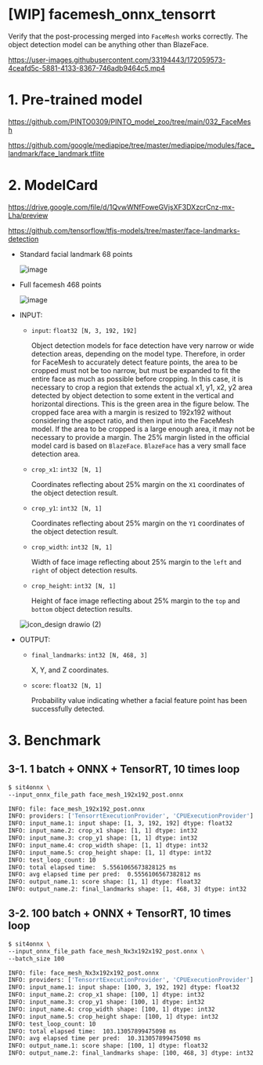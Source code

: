# [WIP] facemesh_onnx_tensorrt
Verify that the post-processing merged into `FaceMesh` works correctly. The object detection model can be anything other than BlazeFace.

https://user-images.githubusercontent.com/33194443/172059573-4ceafd5c-5881-4133-8367-746adb9464c5.mp4

# 1. Pre-trained model
https://github.com/PINTO0309/PINTO_model_zoo/tree/main/032_FaceMesh

https://github.com/google/mediapipe/tree/master/mediapipe/modules/face_landmark/face_landmark.tflite

# 2. ModelCard

https://drive.google.com/file/d/1QvwWNfFoweGVjsXF3DXzcrCnz-mx-Lha/preview

https://github.com/tensorflow/tfjs-models/tree/master/face-landmarks-detection

- Standard facial landmark 68 points

  ![image](https://user-images.githubusercontent.com/33194443/172013276-3b640648-8bfd-4d2a-b435-4dc610ebc0bb.png)

- Full facemesh 468 points

  ![image](https://user-images.githubusercontent.com/33194443/172013054-4a826611-cb5b-4dfb-ab14-addf0acaa06e.png)

- INPUT:
  - `input`: `float32 [N, 3, 192, 192]`

    Object detection models for face detection have very narrow or wide detection areas, depending on the model type. Therefore, in order for FaceMesh to accurately detect feature points, the area to be cropped must not be too narrow, but must be expanded to fit the entire face as much as possible before cropping. In this case, it is necessary to crop a region that extends the actual x1, y1, x2, y2 area detected by object detection to some extent in the vertical and horizontal directions. This is the green area in the figure below. The cropped face area with a margin is resized to 192x192 without considering the aspect ratio, and then input into the FaceMesh model. If the area to be cropped is a large enough area, it may not be necessary to provide a margin. The 25% margin listed in the official model card is based on `BlazeFace`. `BlazeFace` has a very small face detection area.
  - `crop_x1`: `int32 [N, 1]`

    Coordinates reflecting about 25% margin on the `X1` coordinates of the object detection result.
  - `crop_y1`: `int32 [N, 1]`

    Coordinates reflecting about 25% margin on the `Y1` coordinates of the object detection result.
  - `crop_width`: `int32 [N, 1]`

    Width of face image reflecting about 25% margin to the `left` and `right` of object detection results.
  - `crop_height`: `int32 [N, 1]`

    Height of face image reflecting about 25% margin to the `top` and `bottom` object detection results.
  
  ![icon_design drawio (2)](https://user-images.githubusercontent.com/33194443/172016342-f67b3e28-db0e-4d2d-af12-2ef38b08395b.png)

- OUTPUT:
  - `final_landmarks`: `int32 [N, 468, 3]`

    X, Y, and Z coordinates.
  - `score`: `float32 [N, 1]`

    Probability value indicating whether a facial feature point has been successfully detected.

# 3. Benchmark
## 3-1. 1 batch + ONNX + TensorRT, 10 times loop
```bash
$ sit4onnx \
--input_onnx_file_path face_mesh_192x192_post.onnx

INFO: file: face_mesh_192x192_post.onnx
INFO: providers: ['TensorrtExecutionProvider', 'CPUExecutionProvider']
INFO: input_name.1: input shape: [1, 3, 192, 192] dtype: float32
INFO: input_name.2: crop_x1 shape: [1, 1] dtype: int32
INFO: input_name.3: crop_y1 shape: [1, 1] dtype: int32
INFO: input_name.4: crop_width shape: [1, 1] dtype: int32
INFO: input_name.5: crop_height shape: [1, 1] dtype: int32
INFO: test_loop_count: 10
INFO: total elapsed time:  5.5561065673828125 ms
INFO: avg elapsed time per pred:  0.5556106567382812 ms
INFO: output_name.1: score shape: [1, 1] dtype: float32
INFO: output_name.2: final_landmarks shape: [1, 468, 3] dtype: int32
```
## 3-2. 100 batch + ONNX + TensorRT, 10 times loop
```bash
$ sit4onnx \
--input_onnx_file_path face_mesh_Nx3x192x192_post.onnx \
--batch_size 100

INFO: file: face_mesh_Nx3x192x192_post.onnx
INFO: providers: ['TensorrtExecutionProvider', 'CPUExecutionProvider']
INFO: input_name.1: input shape: [100, 3, 192, 192] dtype: float32
INFO: input_name.2: crop_x1 shape: [100, 1] dtype: int32
INFO: input_name.3: crop_y1 shape: [100, 1] dtype: int32
INFO: input_name.4: crop_width shape: [100, 1] dtype: int32
INFO: input_name.5: crop_height shape: [100, 1] dtype: int32
INFO: test_loop_count: 10
INFO: total elapsed time:  103.13057899475098 ms
INFO: avg elapsed time per pred:  10.313057899475098 ms
INFO: output_name.1: score shape: [100, 1] dtype: float32
INFO: output_name.2: final_landmarks shape: [100, 468, 3] dtype: int32
```

